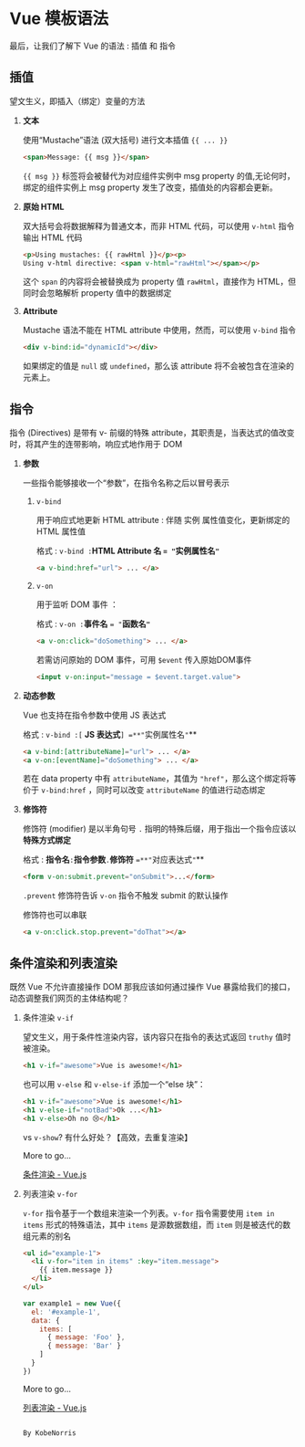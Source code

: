 # Vue 模板语法

最后，让我们了解下 Vue 的语法 : 插值 和 指令

## 插值

望文生义，即插入（绑定）变量的方法

1. **文本**
    
    使用“Mustache”语法 (双大括号) 进行文本插值 `{{ ... }}`
    
    ```html
    <span>Message: {{ msg }}</span>
    ```
    
    `{{ msg }}` 标签将会被替代为对应组件实例中 msg property 的值,无论何时，绑定的组件实例上 msg property 发生了改变，插值处的内容都会更新。
    
2. **原始 HTML**
    
    双大括号会将数据解释为普通文本，而非 HTML 代码，可以使用 `v-html` 指令输出 HTML 代码
    
    ```html
    <p>Using mustaches: {{ rawHtml }}</p><p>
    Using v-html directive: <span v-html="rawHtml"></span></p>
    ```
    
    这个 `span` 的内容将会被替换成为 property 值 `rawHtml`，直接作为 HTML，但同时会忽略解析 property 值中的数据绑定
    
3. **Attribute**
    
    Mustache 语法不能在 HTML attribute 中使用，然而，可以使用 `v-bind` 指令
    
    ```html
    <div v-bind:id="dynamicId"></div>
    ```
    
    如果绑定的值是 `null` 或 `undefined`，那么该 attribute 将不会被包含在渲染的元素上。
    

## 指令

指令 (Directives) 是带有 v- 前缀的特殊 attribute，其职责是，当表达式的值改变时，将其产生的连带影响，响应式地作用于 DOM

1. **参数**
    
    一些指令能够接收一个“参数”，在指令名称之后以冒号表示
    
    1.  `v-bind`
        
        用于响应式地更新 HTML attribute :  伴随 实例 属性值变化，更新绑定的 HTML 属性值
        
        格式 : `v-bind :`**HTML Attribute 名 `= "`实例属性名`"`**
        
        ```html
        <a v-bind:href="url"> ... </a>
        ```
        
    2. `v-on`
        
        用于监听 DOM 事件 ：
        
        格式 : `v-on :`**事件名** `= "`**函数名`"`**
        
        ```html
        <a v-on:click="doSomething"> ... </a>
        ```
        
        若需访问原始的 DOM 事件，可用 `$event` 传入原始DOM事件 
        
        ```html
        <input v-on:input="message = $event.target.value">
        ```
        
2. **动态参数**
    
    Vue 也支持在指令参数中使用 JS 表达式
    
    格式 : `v-bind :[` **JS 表达式**`] =**"`实例属性名`"`**
    
    ```html
    <a v-bind:[attributeName]="url"> ... </a>
    <a v-on:[eventName]="doSomething"> ... </a>
    ```
    
    若在 data property 中有 `attributeName`，其值为 `"href"`，那么这个绑定将等价于 `v-bind:href` ，同时可以改变 `attributeName` 的值进行动态绑定
    
3. **修饰符**
    
    修饰符 (modifier) 是以半角句号 `.` 指明的特殊后缀，用于指出一个指令应该以**特殊方式绑定**
    
    格式 : **指令名**`:`**指令参数**`.`**修饰符** `=**"`对应表达式`"`**
    
    ```html
    <form v-on:submit.prevent="onSubmit">...</form>
    ```
    
    `.prevent` 修饰符告诉 `v-on` 指令不触发 submit 的默认操作
    
    修饰符也可以串联
    
    ```html
    <a v-on:click.stop.prevent="doThat"></a>
    ```
    

## 条件渲染和列表渲染

既然 Vue 不允许直接操作 DOM 那我应该如何通过操作 Vue 暴露给我们的接口，动态调整我们网页的主体结构呢？

1. 条件渲染 `v-if`
    
    望文生义，用于条件性渲染内容，该内容只在指令的表达式返回 `truthy` 值时被渲染。
    
    ```html
    <h1 v-if="awesome">Vue is awesome!</h1>
    ```
    
    也可以用 `v-else` 和 `v-else-if` 添加一个“else 块”：
    
    ```html
    <h1 v-if="awesome">Vue is awesome!</h1>
    <h1 v-else-if="notBad">Ok ...</h1>
    <h1 v-else>Oh no 😢</h1>
    ```
    
    vs `v-show`? 有什么好处？【高效，去重复渲染】
    
    More to go...
    
    [条件渲染 - Vue.js](https://cn.vuejs.org/v2/guide/conditional.html)
    
2. 列表渲染 `v-for`
    
    `v-for` 指令基于一个数组来渲染一个列表。`v-for` 指令需要使用 `item in items` 形式的特殊语法，其中 `items` 是源数据数组，而 `item` 则是被迭代的数组元素的别名
    
    ```html
    <ul id="example-1">
      <li v-for="item in items" :key="item.message">
        {{ item.message }}
      </li>
    </ul>
    ```
    
    ```jsx
    var example1 = new Vue({
      el: '#example-1',
      data: {
        items: [
          { message: 'Foo' },
          { message: 'Bar' }
        ]
      }
    })
    ```
    
    More to go...
    
    [列表渲染 - Vue.js](https://cn.vuejs.org/v2/guide/list.html)
    

                                                                                                                                         By KobeNorris